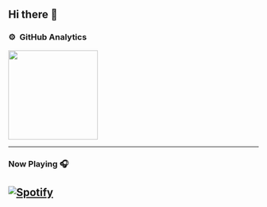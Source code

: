 ## Hi there 👋


### ⚙️ &nbsp;GitHub Analytics

<p align="left">
<a href="https://github.com/AVS1508">
  <img height="180em" src="https://github-readme-stats-eight-theta.vercel.app/api/top-langs/?username=josephasg&layout=compact&langs_count=8&theme=algolia"/>
</a>
</p>

---

### Now Playing 🎧
[![Spotify](https://github-readme-josephasg.vercel.app/api/spotify)](https://open.spotify.com/user/21gxmq2jnnygaau43mmkkur5q)
<br/>
---

<!--
**JosephASG/JosephASG** is a ✨ _special_ ✨ repository because its `README.md` (this file) appears on your GitHub profile.

Here are some ideas to get you started:

- 🔭 I’m currently working on ...
- 🌱 I’m currently learning ...
- 👯 I’m looking to collaborate on ...
- 🤔 I’m looking for help with ...
- 💬 Ask me about ...
- 📫 How to reach me: ...
- 😄 Pronouns: ...
- ⚡ Fun fact: ...
-->

